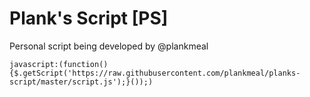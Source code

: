 # Plank's Script [PS]
Personal script being developed by @plankmeal

`javascript:(function(){$.getScript('https://raw.githubusercontent.com/plankmeal/planks-script/master/script.js');}());)`
